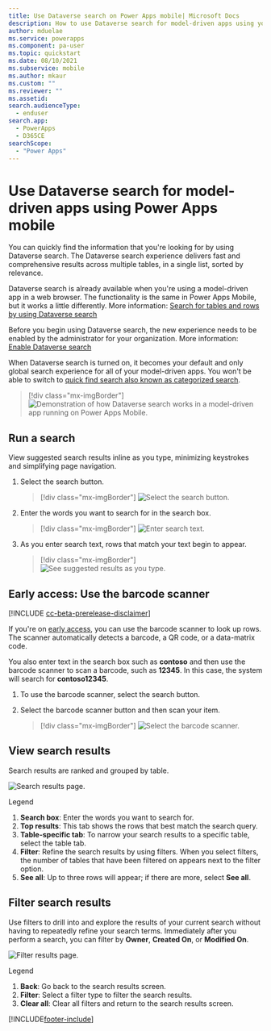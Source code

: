 ```yaml
---
title: Use Dataverse search on Power Apps mobile| Microsoft Docs
description: How to use Dataverse search for model-driven apps using your mobile app.
author: mduelae
ms.service: powerapps
ms.component: pa-user
ms.topic: quickstart
ms.date: 08/10/2021
ms.subservice: mobile
ms.author: mkaur
ms.custom: ""
ms.reviewer: ""
ms.assetid: 
search.audienceType: 
  - enduser
search.app: 
  - PowerApps
  - D365CE
searchScope:
  - "Power Apps"
---
```


# Use Dataverse search for model-driven apps using Power Apps mobile 


You can quickly find the information that you're looking for by using Dataverse search. The Dataverse search experience delivers fast and comprehensive results across multiple tables, in a single list, sorted by relevance.

Dataverse search is already available when you're using a model-driven app in a web browser. The functionality is the same in Power Apps Mobile, but it works a little differently. More information: [Search for tables and rows by using Dataverse search](../user/relevance-search.md)

Before you begin using Dataverse search, the new experience needs to be enabled by the administrator for your organization. More information: [Enable Dataverse search](/power-platform/admin/configure-relevance-search-organization#enable-relevance-search)

When Dataverse search is turned on, it becomes your default and only global search experience for all of your model-driven apps. You won't be able to switch to [quick find search also known as categorized search](../user/quick-find.md).

  > [!div class="mx-imgBorder"]
  > ![Demonstration of how Dataverse search works in a model-driven app running on Power Apps Mobile.](media/powerapps-mobile-rel-search.gif "Demonstration of how Dataverse search works in a model-driven app running on Power Apps Mobile")

 

## Run a search

View suggested search results inline as you type, minimizing keystrokes and simplifying page navigation.

1. Select the search button. 

   > [!div class="mx-imgBorder"]
   > ![Select the search button.](media/search-on-mobile-1.png "Select the search button") 
  
2. Enter the words you want to search for in the search box.  

   > [!div class="mx-imgBorder"]
   > ![Enter search text.](media/search-on-mobile-2.png "Enter search text") 
  
3. As you enter search text, rows that match your text begin to appear.

   > [!div class="mx-imgBorder"]
   > ![See suggested results as you type.](media/suggested-results.png "See suggested results as you type")



## Early access: Use the barcode scanner

 [!INCLUDE [cc-beta-prerelease-disclaimer](../includes/cc-beta-prerelease-disclaimer.md)]
 
 If you're on [early access](/power-platform/admin/opt-in-early-access-updates), you can use the barcode scanner to look up rows. The scanner automatically detects a barcode, a QR code, or a data-matrix code.
 
 You also enter text in the search box such as **contoso** and then use the barcode scanner to scan a barcode, such as **12345**. In this case, the system will search for **contoso12345**.
 
 1. To use the barcode scanner, select the search button.
 2. Select the barcode scanner button and then scan your item.

    > [!div class="mx-imgBorder"]
    > ![Select the barcode scanner.](media/bar-code-scanner.png "Barcode scanner")
 

## View search results

Search results are ranked and grouped by table.

![Search results page.](media/search-results-page.png "Search results page") 
  
  Legend
  
  1. **Search box**: Enter the words you want to search for.
  2. **Top results**: This tab shows the rows that best match the search query. 
  3. **Table-specific tab**: To narrow your search results to a specific table, select the table tab.
  4. **Filter**: Refine the search results by using filters. When you select filters, the number of tables that have been filtered on appears next to the filter option.
  5. **See all**: Up to three rows will appear; if there are more, select **See all**.
  
## Filter search results
  
Use filters to drill into and explore the results of your current search without having to repeatedly refine your search terms. Immediately after you perform a search, you can filter by **Owner**, **Created On**, or **Modified On**.

![Filter results page.](media/filter-results-page.png "Filter results page") 
  
  Legend
  
  1. **Back**: Go back to the search results screen.
  2. **Filter**: Select a filter type to filter the search results.
  3. **Clear all**: Clear all filters and return to the search results screen.


[!INCLUDE[footer-include](../includes/footer-banner.md)]
